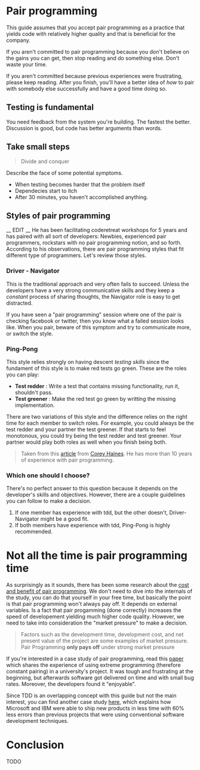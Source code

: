 # Pair programming

This guide assumes that you accept pair programming as a practice that
yields code with relatively higher quality and that is beneficial for
the company.

If you aren't committed to pair programming because you don't believe on
the gains you can get, then stop reading and do something else. Don't
waste your time.

If you aren't committed because previous experiences were frustrating,
please keep reading. After you finish, you'll have a better idea of
_how_ to pair with somebody else successfully and have a good time doing
so.

## Testing is fundamental

You need feedback from the system you're building. The fastest the
better.
Discussion is good, but code has better arguments than words.

## Take small steps

> Divide and conquer

Describe the face of some potential symptoms.

- When testing becomes harder that the problem itself
- Dependecies start to itch
- After 30 minutes, you haven't accomplished anything.

## Styles of pair programming

__ EDIT __
He has been facilitating coderetreat workshops for 5 years and has
paired with all sort of developers: Newbies, experienced pair
programmers, rockstars with no pair programming notion, and so forth.
According to his observations, there are pair programming styles that fit
different type of programmers. Let's review those styles.

### Driver - Navigator

This is the traditional approach and very often fails to succeed.
Unless the developers have a very strong communicative skills and they
keep a _constant_ process of sharing thoughts, the Navigator role is
easy to get distracted.

If you have seen a "pair programming" session where one of the pair is
checking facebook or twitter, then you know what a failed session looks
like. When you pair, beware of this symptom and try to communicate more,
or switch the style.

### Ping-Pong

This style relies strongly on having descent _testing skills_ since the
fundament of this style is to make red tests go green. These are the
roles you can play:

- __Test redder__ : Write a test that contains missing functionality,
  run it, shouldn't pass.
- __Test greener__ : Make the red test go green by writting the missing
  implementation.

There are two variations of this style and the difference relies on the
right time for each member to switch roles. For example, you could always
be the test redder and your partner the test greener. If that starts to
feel monotonous, you could try being the test redder and test greener.
Your partner would play both roles as well when you finish being both.

> Taken from this [article](http://articles.coreyhaines.com/posts/thoughts-on-pair-programming/)
> from [Corey Haines](https://twitter.com/coreyhaines).
> He has more than 10 years of experience with pair programming.


### Which one should I choose?

There's no perfect answer to this question because it depends on the
developer's skills and objectives. However, there are a couple
guidelines you can follow to make a decision.

1. If one member has experience with tdd, but the other doesn't,
   Driver-Navigator might be a good fit.
2. If both members have experience with tdd, Ping-Pong is highly
   recommended.

# Not all the time is pair programming time

As surprisingly as it sounds, there has been some research about the
[cost and benefit of pair programming](http://citeseerx.ist.psu.edu/viewdoc/download?doi=10.1.1.67.4205&rep=rep1&type=pdf).
We don't need to dive into the internals of the study, you can do that
yourself in your free time, but basically the point is that pair
programming won't always pay off. It depends on external variables.
Is a fact that pair progamming (done correctly) increases the speed of
developement yielding much higher code quality. However, we need to take into
consideration the "market pressure" to make a decision.

> Factors such as the development time, development cost, and net present
> value of the project are some examples of market pressure.
> Pair Programming __only pays off__ under strong market pressure

If you're interested in a case study of pair programming, read this
[paper](http://www.inf.fu-berlin.de/inst/ag-se/teaching/V-SWT2-2008/doc/MulTic01.pdf)
which shares the experience of using extreme programming (therefore
constant pairing) in a university's project. It was tough and frustrating
at the beginning, but afterwards software got delivered on time and with
small bug rates. Moreover, the developers found it "enjoyable".

Since TDD is an overlapping concept with this guide but not the main
interest, you can find another case study
[here](http://research.microsoft.com/en-us/groups/ese/nagappan_tdd.pdf),
which explains how Microsoft and IBM were able to ship new products in
less time with 60% less errors than previous projects that were using
conventional software development techniques.

# Conclusion

TODO
